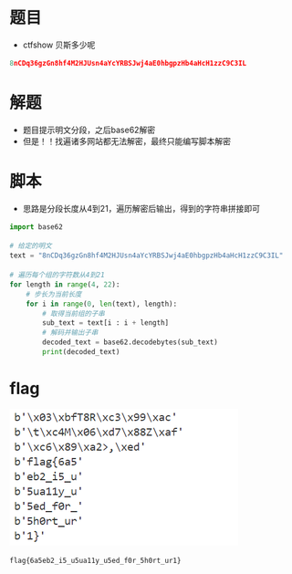 # 题目
- ctfshow 贝斯多少呢
```python
8nCDq36gzGn8hf4M2HJUsn4aYcYRBSJwj4aE0hbgpzHb4aHcH1zzC9C3IL
```

# 解题
- 题目提示明文分段，之后base62解密
- 但是！！找遍诸多网站都无法解密，最终只能编写脚本解密

# 脚本
- 思路是分段长度从4到21，遍历解密后输出，得到的字符串拼接即可
```python
import base62

# 给定的明文
text = "8nCDq36gzGn8hf4M2HJUsn4aYcYRBSJwj4aE0hbgpzHb4aHcH1zzC9C3IL"

# 遍历每个组的字符数从4到21
for length in range(4, 22):
    # 步长为当前长度
    for i in range(0, len(text), length):
        # 取得当前组的子串
        sub_text = text[i : i + length]
        # 解码并输出子串
        decoded_text = base62.decodebytes(sub_text)
        print(decoded_text)

```

# flag
![alt text](image-8.png)
```
flag{6a5eb2_i5_u5ua11y_u5ed_f0r_5h0rt_ur1}
```
